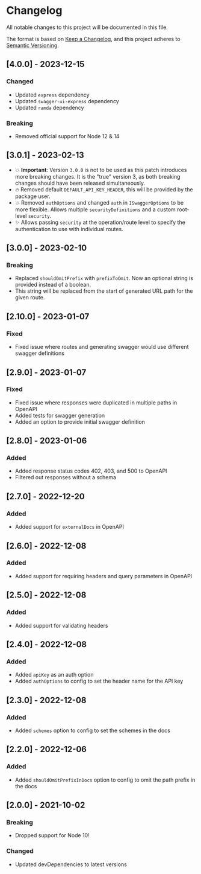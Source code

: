# Changelog

All notable changes to this project will be documented in this file.

The format is based on [Keep a Changelog](https://keepachangelog.com/en/1.0.0/),
and this project adheres to [Semantic Versioning](https://semver.org/spec/v2.0.0.html).

## [4.0.0] - 2023-12-15

### Changed

- Updated `express` dependency
- Updated `swagger-ui-express` dependency
- Updated `ramda` dependency

### Breaking

- Removed official support for Node 12 & 14

## [3.0.1] - 2023-02-13

- 💥 **Important**: Version `3.0.0` is not to be used as this patch introduces more breaking changes. It is the "true" version 3, as both breaking changes should have been released simultaneously.
- 🔥 Removed default `DEFAULT_API_KEY_HEADER`, this will be provided by the package user.
- 💥 Removed `authOptions` and changed `auth` in `ISwaggerOptions` to be more flexible. Allows multiple `securityDefinitions` and a custom root-level `security`.
- ✨ Allows passing `security` at the operation/route level to specify the authentication to use with individual routes.

## [3.0.0] - 2023-02-10

### Breaking

- Replaced `shouldOmitPrefix` with `prefixToOmit`. Now an optional string is provided instead of a boolean.
- This string will be replaced from the start of generated URL path for the given route.

## [2.10.0] - 2023-01-07

### Fixed

- Fixed issue where routes and generating swagger would use different swagger definitions

## [2.9.0] - 2023-01-07

### Fixed

- Fixed issue where responses were duplicated in multiple paths in OpenAPI
- Added tests for swagger generation
- Added an option to provide initial swagger definition

## [2.8.0] - 2023-01-06

### Added

- Added response status codes 402, 403, and 500 to OpenAPI
- Filtered out responses without a schema

## [2.7.0] - 2022-12-20

### Added

- Added support for `externalDocs` in OpenAPI

## [2.6.0] - 2022-12-08

### Added

- Added support for requiring headers and query parameters in OpenAPI

## [2.5.0] - 2022-12-08

### Added

- Added support for validating headers

## [2.4.0] - 2022-12-08

### Added

- Added `apiKey` as an auth option
- Added `authOptions` to config to set the header name for the API key

## [2.3.0] - 2022-12-08

### Added

- Added `schemes` option to config to set the schemes in the docs

## [2.2.0] - 2022-12-06

### Added

- Added `shouldOmitPrefixInDocs` option to config to omit the path prefix in the docs

## [2.0.0] - 2021-10-02

### Breaking

- Dropped support for Node 10!

### Changed

- Updated devDependencies to latest versions

